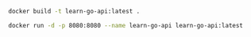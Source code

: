 ```bash
docker build -t learn-go-api:latest .
```

```bash
docker run -d -p 8080:8080 --name learn-go-api learn-go-api:latest
```